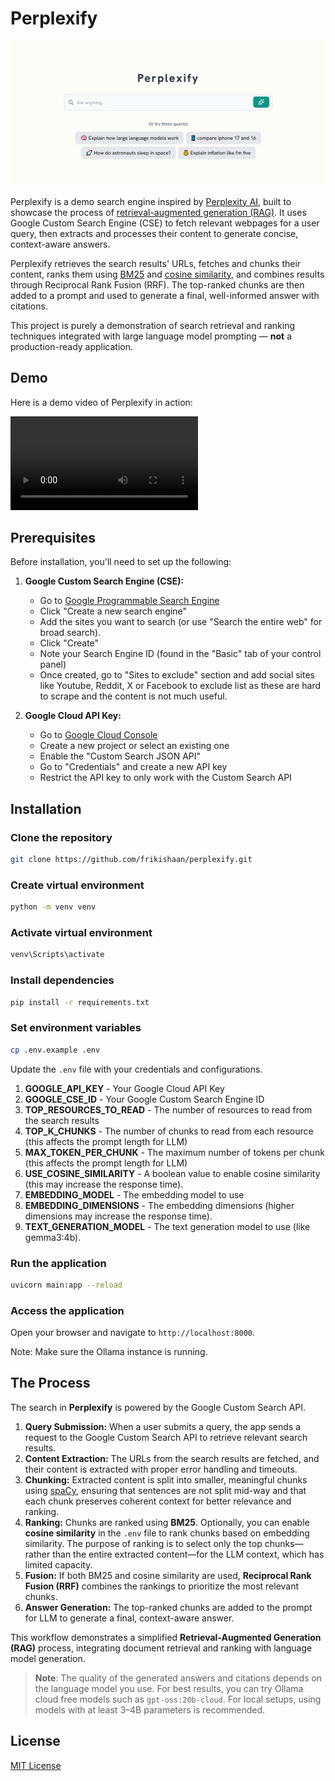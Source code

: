 # Perplexify

<p align="center">
   <img src="./screenshot.png" />
</p>

Perplexify is a demo search engine inspired by [Perplexity AI](https://www.perplexity.ai/), built to showcase the process of [retrieval-augmented generation (RAG)](https://en.wikipedia.org/wiki/Retrieval-augmented_generation). It uses Google Custom Search Engine (CSE) to fetch relevant webpages for a user query, then extracts and processes their content to generate concise, context-aware answers.

Perplexify retrieves the search results' URLs, fetches and chunks their content, ranks them using [BM25](https://en.wikipedia.org/wiki/Okapi_BM25) and [cosine similarity](https://en.wikipedia.org/wiki/Cosine_similarity), and combines results through Reciprocal Rank Fusion (RRF). The top-ranked chunks are then added to a prompt and used to generate a final, well-informed answer with citations.

This project is purely a demonstration of search retrieval and ranking techniques integrated with large language model prompting — **not** a production-ready application.

## Demo

Here is a demo video of Perplexify in action:

<video src="https://github.com/user-attachments/assets/65c330bf-4a71-4235-81e4-2149789c9f2e" controls></video>

## Prerequisites

Before installation, you'll need to set up the following:

1. **Google Custom Search Engine (CSE):**
   - Go to [Google Programmable Search Engine](https://programmablesearchengine.google.com/)
   - Click "Create a new search engine"
   - Add the sites you want to search (or use "Search the entire web" for broad search).
   - Click "Create"
   - Note your Search Engine ID (found in the "Basic" tab of your control panel)
   - Once created, go to "Sites to exclude" section and add social sites like Youtube, Reddit, X or Facebook to exclude list as these are hard to scrape and the content is not much useful.

2. **Google Cloud API Key:**
   - Go to [Google Cloud Console](https://console.cloud.google.com/)
   - Create a new project or select an existing one
   - Enable the "Custom Search JSON API"
   - Go to "Credentials" and create a new API key
   - Restrict the API key to only work with the Custom Search API

## Installation

### Clone the repository

```bash
git clone https://github.com/frikishaan/perplexify.git
```

### Create virtual environment

```bash
python -m venv venv
```

### Activate virtual environment

```bash
venv\Scripts\activate
```

### Install dependencies

```bash
pip install -r requirements.txt
```

### Set environment variables

```bash
cp .env.example .env
```

Update the `.env` file with your credentials and configurations.

1. **GOOGLE_API_KEY** - Your Google Cloud API Key
2. **GOOGLE_CSE_ID** - Your Google Custom Search Engine ID
3. **TOP_RESOURCES_TO_READ** - The number of resources to read from the search results
4. **TOP_K_CHUNKS** - The number of chunks to read from each resource (this affects the prompt length for LLM)
5. **MAX_TOKEN_PER_CHUNK** - The maximum number of tokens per chunk (this affects the prompt length for LLM)
6. **USE_COSINE_SIMILARITY** - A boolean value to enable cosine similarity (this may increase the response time).
7. **EMBEDDING_MODEL** - The embedding model to use
8. **EMBEDDING_DIMENSIONS** - The embedding dimensions (higher dimensions may increase the response time).
9. **TEXT_GENERATION_MODEL** - The text generation model to use (like gemma3:4b).

### Run the application

```bash
uvicorn main:app --reload
```

### Access the application

Open your browser and navigate to `http://localhost:8000`.

Note: Make sure the Ollama instance is running.

## The Process

The search in **Perplexify** is powered by the Google Custom Search API.

1. **Query Submission:** When a user submits a query, the app sends a request to the Google Custom Search API to retrieve relevant search results.
2. **Content Extraction:** The URLs from the search results are fetched, and their content is extracted with proper error handling and timeouts.
3. **Chunking:** Extracted content is split into smaller, meaningful chunks using [spaCy](https://spacy.io/), ensuring that sentences are not split mid-way and that each chunk preserves coherent context for better relevance and ranking.
4. **Ranking:** Chunks are ranked using **BM25**. Optionally, you can enable **cosine similarity** in the `.env` file to rank chunks based on embedding similarity. The purpose of ranking is to select only the top chunks—rather than the entire extracted content—for the LLM context, which has limited capacity.
5. **Fusion:** If both BM25 and cosine similarity are used, **Reciprocal Rank Fusion (RRF)** combines the rankings to prioritize the most relevant chunks.
6. **Answer Generation:** The top-ranked chunks are added to the prompt for LLM to generate a final, context-aware answer.

This workflow demonstrates a simplified **Retrieval-Augmented Generation (RAG)** process, integrating document retrieval and ranking with language model generation.

> **Note**: The quality of the generated answers and citations depends on the language model you use. For best results, you can try Ollama cloud free models such as `gpt-oss:20b-cloud`. For local setups, using models with at least 3–4B parameters is recommended.

## License

[MIT License](/LICENSE)
